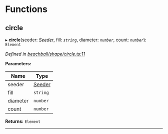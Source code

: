 

# Functions

<a id="circle"></a>

##  circle

▸ **circle**(seeder: *[Seeder](_beachball_types_.md#seeder)*, fill: *`string`*, diameter: *`number`*, count: *`number`*): `Element`

*Defined in [beachball/shape/circle.ts:11](https://github.com/polkadot-js/ui/blob/a8101ee/packages/ui-identicon/src/beachball/shape/circle.ts#L11)*

**Parameters:**

| Name | Type |
| ------ | ------ |
| seeder | [Seeder](_beachball_types_.md#seeder) |
| fill | `string` |
| diameter | `number` |
| count | `number` |

**Returns:** `Element`

___

